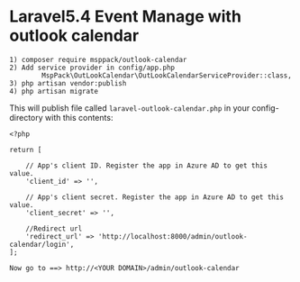 # Laravel5.4 Event Manage with outlook calendar
	
	1) composer require msppack/outlook-calendar
    2) Add service provider in config/app.php 
            MspPack\OutLookCalendar\OutLookCalendarServiceProvider::class,
    3) php artisan vendor:publish
	4) php artisan migrate

This will publish file called `laravel-outlook-calendar.php` in your config-directory with this contents:
```
<?php

return [

    // App's client ID. Register the app in Azure AD to get this value.
    'client_id' => '',

    // App's client secret. Register the app in Azure AD to get this value.
    'client_secret' => '',

    //Redirect url
    'redirect_url' => 'http://localhost:8000/admin/outlook-calendar/login',
];
```

    Now go to ==> http://<YOUR DOMAIN>/admin/outlook-calendar